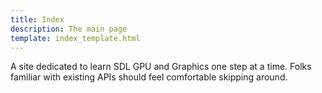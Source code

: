 ```yaml
---
title: Index
description: The main page
template: index_template.html
---
```


A site dedicated to learn SDL GPU and Graphics one step at a time. Folks familiar with existing APIs should feel comfortable skipping around.